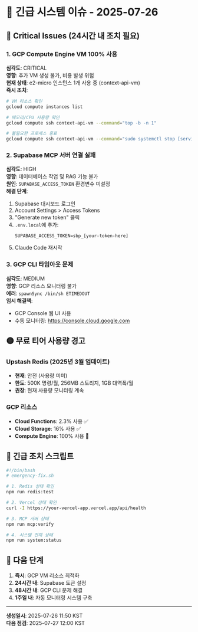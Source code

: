 # 🚨 긴급 시스템 이슈 - 2025-07-26

## 🔴 Critical Issues (24시간 내 조치 필요)

### 1. GCP Compute Engine VM 100% 사용

**심각도**: CRITICAL  
**영향**: 추가 VM 생성 불가, 비용 발생 위험  
**현재 상태**: e2-micro 인스턴스 1개 사용 중 (context-api-vm)  
**즉시 조치**:

```bash
# VM 리소스 확인
gcloud compute instances list

# 메모리/CPU 사용량 확인
gcloud compute ssh context-api-vm --command="top -b -n 1"

# 불필요한 프로세스 종료
gcloud compute ssh context-api-vm --command="sudo systemctl stop [service-name]"
```

### 2. Supabase MCP 서버 연결 실패

**심각도**: HIGH  
**영향**: 데이터베이스 작업 및 RAG 기능 불가  
**원인**: `SUPABASE_ACCESS_TOKEN` 환경변수 미설정  
**해결 단계**:

1. Supabase 대시보드 로그인
2. Account Settings > Access Tokens
3. "Generate new token" 클릭
4. `.env.local`에 추가:
   ```
   SUPABASE_ACCESS_TOKEN=sbp_[your-token-here]
   ```
5. Claude Code 재시작

### 3. GCP CLI 타임아웃 문제

**심각도**: MEDIUM  
**영향**: GCP 리소스 모니터링 불가  
**에러**: `spawnSync /bin/sh ETIMEDOUT`  
**임시 해결책**:

- GCP Console 웹 UI 사용
- 수동 모니터링: https://console.cloud.google.com

## 🟡 무료 티어 사용량 경고

### Upstash Redis (2025년 3월 업데이트)

- **현재**: 안전 (사용량 미미)
- **한도**: 500K 명령/월, 256MB 스토리지, 1GB 대역폭/월
- **권장**: 현재 사용량 모니터링 계속

### GCP 리소스

- **Cloud Functions**: 2.3% 사용 ✅
- **Cloud Storage**: 16% 사용 ✅
- **Compute Engine**: 100% 사용 🔴

## 🔧 긴급 조치 스크립트

```bash
#!/bin/bash
# emergency-fix.sh

# 1. Redis 상태 확인
npm run redis:test

# 2. Vercel 상태 확인
curl -I https://your-vercel-app.vercel.app/api/health

# 3. MCP 서버 상태
npm run mcp:verify

# 4. 시스템 전체 상태
npm run system:status
```

## 📌 다음 단계

1. **즉시**: GCP VM 리소스 최적화
2. **24시간 내**: Supabase 토큰 설정
3. **48시간 내**: GCP CLI 문제 해결
4. **1주일 내**: 자동 모니터링 시스템 구축

---

**생성일시**: 2025-07-26 11:50 KST  
**다음 점검**: 2025-07-27 12:00 KST
